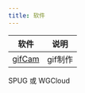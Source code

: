 ```yaml
---
title: 软件
---
```


| 软件 | 说明 |
| ---- | ---- |
|[gifCam](https://www.catpd.cn/downloads/soft/GifCam.exe)|gif制作|
 


<Catalog />


SPUG 或 WGCloud